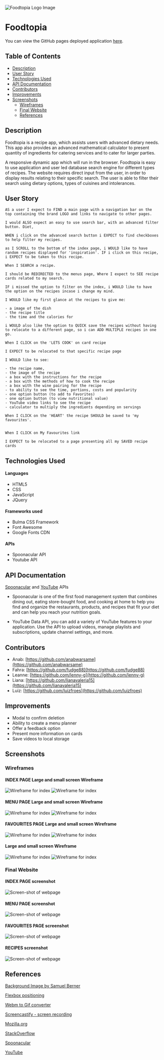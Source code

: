 ![Foodtopia Logo Image](./assets/images/logo.PNG)

<h1>Foodtopia</h1>

You can view the GitHub pages deployed application [here](https://luizfroes.github.io/foodtopia-1/).

<h2>Table of Contents</h2>

- [Description](#description)
- [User Story](#user-story)
- [Technologies Used](#technologies-used)
- [API Documentation](#api-documentation)
- [Contributors](#contributors)
- [Improvements](#improvements)
- [Screenshots](#screenshots)
  - [Wireframes](#wireframes)
  - [Final Website](#final-website)
  - [References](#References)

## Description

Foodtopia is a recipe app, which assists users with advanced dietary needs. This app also provides an advanced mathematical calculator to present quantity of ingredients for catering services and to cater for larger parties.

A responsive dynamic app which will run in the browser. Foodtopia is easy to use application and user led database search engine for different types of recipes. The website requires direct input from the user, in order to display results relating to their specific search. The user is able to filter their search using dietary options, types of cuisines and intolerances.

## User Story

```
AS a user I expect to FIND a main page with a navigation bar on the top containing the brand LOGO and links to navigate to other pages.

I would ALSO expect an easy to use search bar, with an advanced filter button. Diet,

WHEN i click on the advanced search button i EXPECT to find checkboxes to help filter my recipes.

as I SCROLL to the bottom of the index page, i WOULD like to have random recipes displayed for 'inspiration'. IF i click on this recipe, i EXPECT to be taken to this recipe.

When I SEARCH a recipe.

I should be REDIRECTED to the menus page, Where I expect to SEE recipe cards related to my search.

IF i missed the option to filter on the index, i WOULD like to have the option on the recipes incase i change my mind.

I WOULD like my first glance at the recipes to give me:

- a image of the dish
- the recipe title
- the time and the calories for

i WOULD also like the option to QUICK save the recipes without having to relocate to a different page, so i can ADD MULTIPLE recipes in one go.

When I CLICK on the 'LETS COOK' on card recipe

I EXPECT to be relocated to that specific recipe page

I WOULD like to see:

- the recipe name,
- the image of the recipe
- a box with the instructions for the recipe
- a box with the methods of how to cook the recipe
- a box with the wine pairing for the recipe
- to ability to see the time, portions, costs and popularity
- one option button (to add to Favorites)
- one option button (to view nutritional value)
- YouTube video links to see the recipe
- calculator to multiply the ingredients depending on servings

When I CLICK on the 'HEART' the recipe SHOULD be saved to 'my favourites'.


When I CLICK on My Favourites link

I EXPECT to be relocated to a page presenting all my SAVED recipe cards

```

## Technologies Used

#### Languages

- HTML5
- CSS
- JavaScript
- JQuery

#### Frameworks used

- Bulma CSS Framework
- Font Awesome
- Google Fonts CDN

#### APIs

- Spoonacular API
- Youtube API

## API Documentation

[Spoonacular](https://spoonacular.com/food-api) and [YouTube](https://developers.google.com/youtube/v3/getting-started?hl=en) APIs

- Spoonacular is one of the first food management system that combines dining out, eating store-bought food, and cooking at home to help you find and organize the restaurants, products, and recipes that fit your diet and can help you reach your nutrition goals.

- YouTube Data API, you can add a variety of YouTube features to your application. Use the API to upload videos, manage playlists and subscriptions, update channel settings, and more.

## Contributors

- Anab: [https://github.com/anabwarsame](https://github.com/anabwarsame)
- Fahra: [https://github.com/fudge88](https://github.com/fudge88)
- Leanne: [https://github.com/lenny-g](https://github.com/lenny-g)
- Liana: [https://github.com/lianavaleria15](https://github.com/lianavaleria15)
- Luiz: [https://github.com/luizfroes](https://github.com/luizfroes)

## Improvements

- Modal to confirm deletion
- Ability to create a menu planner
- Offer a feedback option
- Present more information on cards
- Save videos to local storage

## Screenshots

### Wireframes

#### INDEX PAGE Large and small screen Wireframe

![Wireframe for index](./assets/images/wireframes/index-wf.png)
![Wireframe for index](./assets/images/wireframes/index-wf-sm.png)

#### MENU PAGE Large and small screen Wireframe

![Wireframe for index](./assets/images/wireframes/menu-wf.png)
![Wireframe for index](./assets/images/wireframes/menu-wf-sm.png)

#### FAVOURITES PAGE Large and small screen Wireframe

![Wireframe for index](./assets/images/wireframes/fav-wf.png)
![Wireframe for index](./assets/images/wireframes/fav-wf-sm.png)

#### Large and small screen Wireframe

![Wireframe for index](./assets/images/wireframes/recipe-wf.png)
![Wireframe for index](./assets/images/wireframes/recipe-wf-sm.png)

### Final Website

#### INDEX PAGE screenshot

![Screen-shot of webpage](./assets/images/wireframes/index-ss.png)

#### MENU PAGE screenshot

![Screen-shot of webpage](./assets/images/wireframes/menu-ss.png)

#### FAVOURITES PAGE screenshot

![Screen-shot of webpage](./assets/images/wireframes/favourites-ss.png)

#### RECIPES screenshot

![Screen-shot of webpage](./assets/images/wireframes/recipe-ss.png)

## References

[Background Image by Samuel Berner](https://unsplash.com/@saaam_chan?utm_source=unsplash&utm_medium=referral&utm_content=creditCopyText)

[Flexbox positioning](https://developer.mozilla.org/en-US/docs/Web/CSS/CSS_Flexible_Box_Layout/Aligning_Items_in_a_Flex_Container)

[Webm to Gif converter](https://cloudconvert.com/webm-to-gif)

[Screencastify - screen recording](https://www.screencastify.com/)

[Mozilla.org](https://developer.mozilla.org/en-US/docs/Web/JavaScript/Reference/Global_Objects/Array/forEach)

[StackOverflow](https://stackoverflow.com/questions/9329446/for-each-over-an-array-in-javascript)

[Spoonacular](https://spoonacular.com/food-api)

[YouTube](https://developers.google.com/youtube/v3/getting-started?hl=en)
